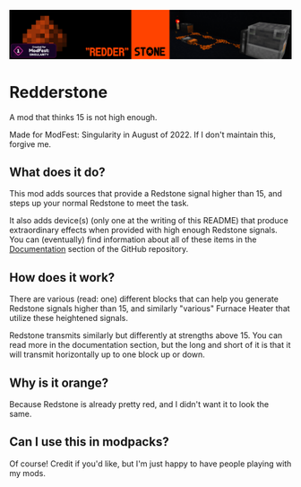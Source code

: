 ![Redderstone Banner](https://raw.githubusercontent.com/ssblur/redderstone/main/documentation/assets/banner.png)

# Redderstone

A mod that thinks 15 is not high enough.

Made for ModFest: Singularity in August of 2022. If I don't maintain this, forgive me.

## What does it do?

This mod adds sources that provide a Redstone signal higher than 15, and steps up your normal Redstone to meet the task.

It also adds device(s) (only one at the writing of this README) that produce extraordinary effects when provided with 
high enough Redstone signals. You can (eventually) find information about all of these items in the 
[Documentation](https://github.com/ssblur/redderstone/tree/main/documentation/README.md) section of the GitHub repository.

## How does it work?

There are various (read: one) different blocks that can help you generate Redstone signals higher than 15, and 
similarly "various" Furnace Heater that utilize these heightened signals.

Redstone transmits similarly but differently at strengths above 15. You can read more in the documentation
section, but the long and short of it is that it will transmit horizontally up to one block up or down.

## Why is it orange?

Because Redstone is already pretty red, and I didn't want it to look the same.

## Can I use this in modpacks?

Of course! Credit if you'd like, but I'm just happy to have people playing with
my mods.